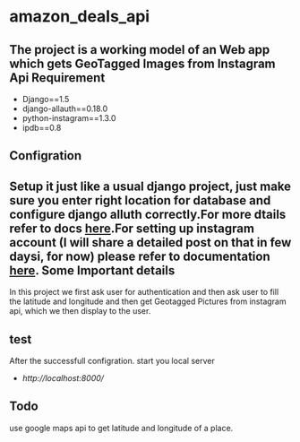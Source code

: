 amazon_deals_api
================

The project is a working model of an Web app which gets GeoTagged Images from Instagram Api
Requirement
------------
* Django==1.5
* django-allauth==0.18.0
* python-instagram==1.3.0
* ipdb==0.8

Configration
------------
Setup it just like a usual django project, just make sure you enter right location for database and configure django alluth correctly.For more dtails refer to docs [here](http://django-allauth.readthedocs.org/en/latest/).For setting up instagram account (I will share a detailed post on that in few daysi, for now) please refer to documentation [here](http://instagram.com/developer/authentication/).
Some Important details
----------------------
In this project we first ask user for authentication and then ask user to fill the latitude and longitude and then get Geotagged Pictures from instagram api, which we then display to the user.

test
-----
After the successfull configration. start you local server 
* *http://localhost:8000/*

Todo
----
use google maps api to get latitude and longitude of a place.

